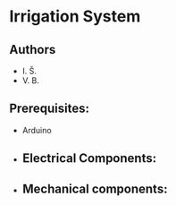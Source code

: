 # Irrigation System 

## Authors 
- I. Š.
- V. B.

## Prerequisites:

- Arduino
- Electrical Components:
  - 
- Mechanical components:
  - 
